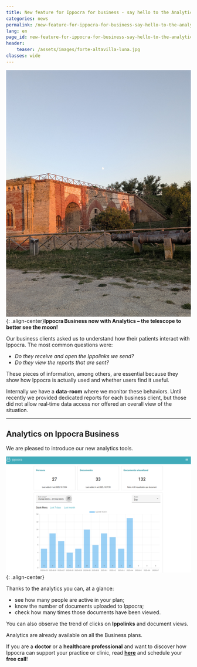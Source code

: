 ```yaml
---
title: New feature for Ippocra for business - say hello to the Analytics
categories: news
permalink: /new-feature-for-ippocra-for-business-say-hello-to-the-analytics
lang: en
page_id: new-feature-for-ippocra-for-business-say-hello-to-the-analytics
header:
    teaser: /assets/images/forte-altavilla-luna.jpg
classes: wide
---
```


![image-center](/assets/images/forte-altavilla-luna.jpg){: .align-center}**Ippocra Business now with Analytics – the telescope to better see the moon!**  

Our business clients asked us to understand how their patients interact with Ippocra. The most common questions were:  

- *Do they receive and open the Ippolinks we send?*  
- *Do they view the reports that are sent?*  

These pieces of information, among others, are essential because they show how Ippocra is actually used and whether users find it useful.  

Internally we have a **data‑room** where we monitor these behaviors. Until recently we provided dedicated reports for each business client, but those did not allow real‑time data access nor offered an overall view of the situation.  

---  

## Analytics on Ippocra Business  

We are pleased to introduce our new analytics tools.  

[![](/assets/images/analytics-en-top.png)](/assets/images/analytics-en-top.png){: .align-center}  

Thanks to the analytics you can, at a glance:  

- see how many people are active in your plan;  
- know the number of documents uploaded to Ippocra;  
- check how many times those documents have been viewed.  

You can also observe the trend of clicks on **Ippolinks** and document views.  

Analytics are already available on all the Business plans.  

If you are a **doctor** or a **healthcare professional** and want to discover how Ippocra can support your practice or clinic, read **[here](https://ippocra.com/en/business)** and schedule your **free call**!